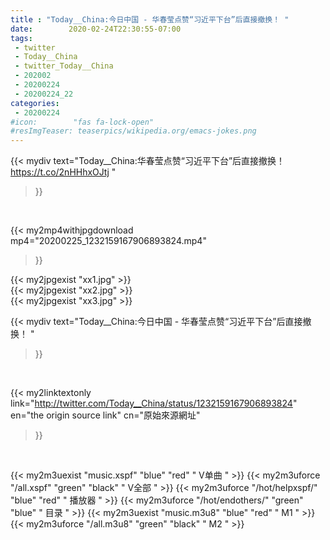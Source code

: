 ```yaml
---
title : "Today__China:今日中国 - 华春莹点赞“习近平下台”后直接撤换！ "
date:        2020-02-24T22:30:55-07:00
tags:
 - twitter
 - Today__China
 - twitter_Today__China
 - 202002
 - 20200224
 - 20200224_22
categories:
 - 20200224
#icon:        "fas fa-lock-open"
#resImgTeaser: teaserpics/wikipedia.org/emacs-jokes.png
---
```


{{< mydiv text="Today__China:华春莹点赞“习近平下台”后直接撤换！ https://t.co/2nHHhxOJtj "
>}}
<br>


{{< my2mp4withjpgdownload mp4="20200225_1232159167906893824.mp4"
>}}

{{< my2jpgexist "xx1.jpg" >}}<br>
{{< my2jpgexist "xx2.jpg" >}}<br>
{{< my2jpgexist "xx3.jpg" >}}<br>



{{< mydiv text="Today__China:今日中国 - 华春莹点赞“习近平下台”后直接撤换！ "
>}}
<br>

{{< my2linktextonly link="http://twitter.com/Today__China/status/1232159167906893824"
en="the origin source link" cn="原始來源網址"
>}}


<br>

{{< my2m3uexist "music.xspf"        "blue"   "red"    " V单曲 " >}} {{< my2m3uforce "/all.xspf"         "green"  "black"  " V全部 " >}} {{< my2m3uforce "/hot/helpxspf/"    "blue"   "red"    " 播放器 " >}} {{< my2m3uforce "/hot/endothers/"   "green"  "blue"   " 目录 " >}} {{< my2m3uexist "music.m3u8"        "blue"   "red"    " M1 " >}} {{< my2m3uforce "/all.m3u8"         "green"  "black"  " M2 " >}} 
